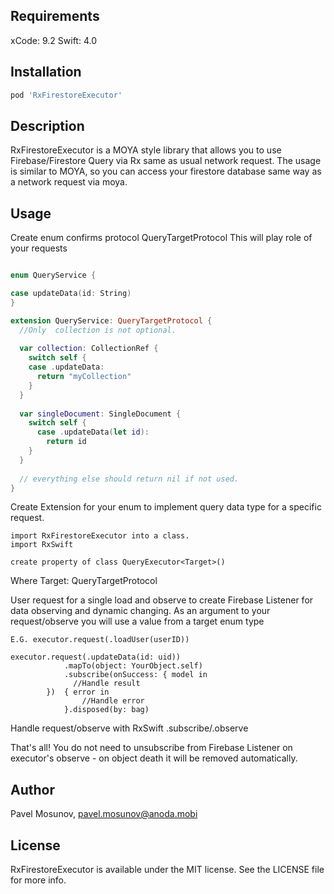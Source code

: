 ## Requirements

xCode: 9.2
Swift: 4.0

## Installation

```ruby
pod 'RxFirestoreExecutor'
```

## Description

RxFirestoreExecutor is a MOYA style library that allows you to use Firebase/Firestore Query via Rx same as usual network request.
The usage is similar to MOYA, so you can access your firestore database same way as a network request via moya.

## Usage

Create enum confirms protocol QueryTargetProtocol
This will play role of your requests

``` Swift

enum QueryService {

case updateData(id: String)
}

extension QueryService: QueryTargetProtocol {
  //Only  collection is not optional.
  
  var collection: CollectionRef {
    switch self {
    case .updateData:
      return "myCollection"
    }
  }
  
  var singleDocument: SingleDocument {
    switch self {
      case .updateData(let id):
        return id
    }
  }
  
  // everything else should return nil if not used.
}
```

Create Extension for your enum to implement query data type for a specific request.
```
import RxFirestoreExecutor into a class.
import RxSwift

create property of class QueryExecutor<Target>()
```
Where Target: QueryTargetProtocol

User request for a single load and observe to create Firebase Listener for data observing and dynamic changing.
As an argument to your request/observe you will use a value from a target enum type
```
E.G. executor.request(.loadUser(userID))

executor.request(.updateData(id: uid))
            .mapTo(object: YourObject.self)
            .subscribe(onSuccess: { model in
              //Handle result
        })  { error in
                //Handle error
            }.disposed(by: bag)
```

Handle request/observe with RxSwift .subscribe/.observe

That's all! You do not need to unsubscribe from Firebase Listener on executor's observe - on object death it will be
removed automatically.


## Author

Pavel Mosunov, pavel.mosunov@anoda.mobi

## License

RxFirestoreExecutor is available under the MIT license. See the LICENSE file for more info.
